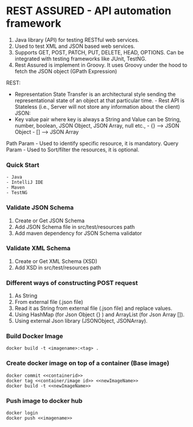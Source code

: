 # REST ASSURED - API automation framework

1) Java library (API) for testing RESTful web services.
2) Used to test XML and JSON based web services.
3) Supports GET, POST, PATCH, PUT, DELETE, HEAD, OPTIONS. Can be integrated with testing frameworks like JUnit, TestNG.
4) Rest Assured is implement in Groovy. It uses Groovy under the hood to fetch the JSON object (GPath Expression)

REST:

- Representation State Transfer is an architectural style sending the representational state of an object at that
  particular time. - Rest API is Stateless (i.e., Server will not store any information about the client)
  JSON:
- Key value pair where key is always a String and Value can be String, number, boolean, JSON Object, JSON Array, null
  etc., - {} --> JSON Object - [] --> JSON Array

Path Param - Used to identify specific resource, it is mandatory. Query Param - Used to Sort/filter the resources, it is
optional.

### Quick Start

	- Java
	- IntelliJ IDE
	- Maven
	- TestNG


### Validate JSON Schema

1) Create or Get JSON Schema
2) Add JSON Schema file in src/test/resources path
3) Add maven dependency for JSON Schema validator

### Validate XML Schema

1) Create or Get XML Schema (XSD)
2) Add XSD in src/test/resources path

### Different ways of constructing POST request

1. As String
2. From external file (.json file)
3. Read it as String from external file (.json file) and replace values.
4. Using HashMap (for Json Object {} ) and ArrayList (for Json Array []).
5. Using external Json library (JSONObject, JSONArray).

### Build Docker Image

```
docker build -t <imagename>:<tag> .
```

### Create docker image on top of a container (Base image)

```
docker commit <<containerid>>
docker tag <<container/image id>> <<newImageName>>
docker build -t <<newImageName>>
```

### Push image to docker hub

```
docker login
docker push <<imagename>>
```
